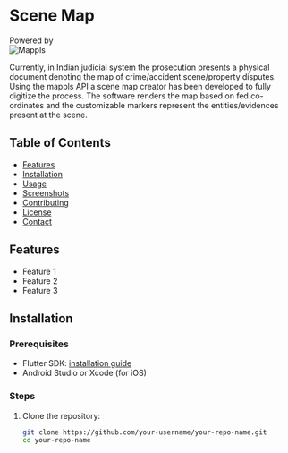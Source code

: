 # Scene Map

Powered by <br>
![Mappls](https://cdn-public.mappls.com/about-mappls/assets/images/mappls-logo.svg)

Currently, in Indian judicial system the prosecution presents a physical document denoting the map of crime/accident scene/property disputes. Using the mappls API a scene map creator has been developed to fully digitize the process. The software renders the map based on fed co-ordinates and the customizable markers represent the entities/evidences present at the scene. 

## Table of Contents

- [Features](#features)
- [Installation](#installation)
- [Usage](#usage)
- [Screenshots](#screenshots)
- [Contributing](#contributing)
- [License](#license)
- [Contact](#contact)

## Features

- Feature 1
- Feature 2
- Feature 3

## Installation

### Prerequisites

- Flutter SDK: [installation guide](https://flutter.dev/docs/get-started/install)
- Android Studio or Xcode (for iOS)

### Steps

1. Clone the repository:

   ```sh
   git clone https://github.com/your-username/your-repo-name.git
   cd your-repo-name
```
